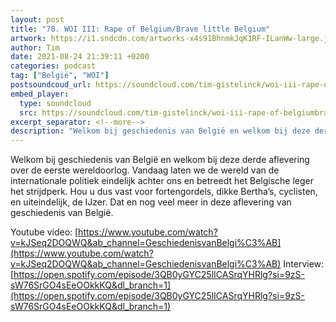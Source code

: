 ```yaml
---
layout: post
title: "78. WOI III: Rape of Belgium/Brave little Belgium"
artwork: https://i1.sndcdn.com/artworks-x4s91BhnmkJqK1RF-ILanWw-large.jpg
author: Tim
date: 2021-08-24 21:39:11 +0200
categories: podcast
tag: ["België", "WOI"]
postsoundcoud_url: https://soundcloud.com/tim-gistelinck/woi-iii-rape-of-belgiumbrave-little-belgium
embed_player:
  type: soundcloud
  src: https://soundcloud.com/tim-gistelinck/woi-iii-rape-of-belgiumbrave-little-belgium
excerpt_separator: <!--more-->
description: "Welkom bij geschiedenis van België en welkom bij deze derde aflevering over de eerste wereldoorlog."
---
```

Welkom bij geschiedenis van België en welkom bij deze derde aflevering over de eerste wereldoorlog. Vandaag laten we de wereld van de internationale politiek eindelijk achter ons en betreedt het Belgische leger het strijdperk. Hou u dus vast voor fortengordels, dikke Bertha’s, cyclisten, en uiteindelijk, de IJzer. Dat en nog veel meer in deze aflevering van geschiedenis van België.

Youtube video: [https://www.youtube.com/watch?v=kJSeq2DOQWQ&ab_channel=GeschiedenisvanBelgi%C3%AB](https://www.youtube.com/watch?v=kJSeq2DOQWQ&ab_channel=GeschiedenisvanBelgi%C3%AB)
Interview: [https://open.spotify.com/episode/3QB0yGYC25lICASrqYHRlg?si=9zS-sW76SrGO4sEeOOkkKQ&dl_branch=1](https://open.spotify.com/episode/3QB0yGYC25lICASrqYHRlg?si=9zS-sW76SrGO4sEeOOkkKQ&dl_branch=1)